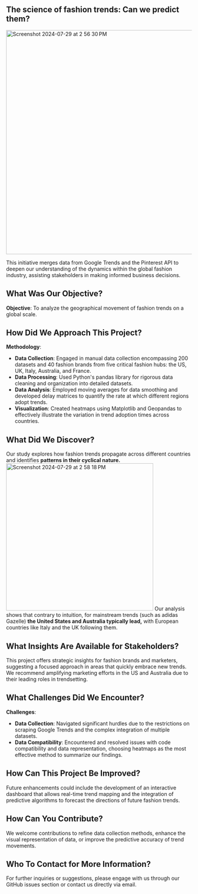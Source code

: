 ## The science of fashion trends: Can we predict them?

<img width="607" alt="Screenshot 2024-07-29 at 2 56 30 PM" src="https://github.com/user-attachments/assets/a1842ce3-66e4-4331-9eb7-05ee162853ca">


This initiative merges data from Google Trends and the Pinterest API to deepen our understanding of the dynamics within the global fashion industry, assisting stakeholders in making informed business decisions.

## What Was Our Objective?

**Objective**: To analyze the geographical movement of fashion trends on a global scale.

## How Did We Approach This Project?

**Methodology**:
- **Data Collection**: Engaged in manual data collection encompassing 200 datasets and 40 fashion brands from five critical fashion hubs: the US, UK, Italy, Australia, and France.
- **Data Processing**: Used Python's pandas library for rigorous data cleaning and organization into detailed datasets.
- **Data Analysis**: Employed moving averages for data smoothing and developed delay matrices to quantify the rate at which different regions adopt trends.
- **Visualization**: Created heatmaps using Matplotlib and Geopandas to effectively illustrate the variation in trend adoption times across countries.

## What Did We Discover?

Our study explores how fashion trends propagate across different countries and identifies **patterns in their cyclical nature.** 
<img width="399" alt="Screenshot 2024-07-29 at 2 58 18 PM" src="https://github.com/user-attachments/assets/be48ddf5-bf99-4247-a862-a96ca9fa3abe">
Our analysis shows that contrary to intuition, for mainstream trends (such as adidas Gazelle) **the United States and Australia typically lead,** with European countries like Italy and the UK following them. 


## What Insights Are Available for Stakeholders?

This project offers strategic insights for fashion brands and marketers, suggesting a focused approach in areas that quickly embrace new trends. We recommend amplifying marketing efforts in the US and Australia due to their leading roles in trendsetting.

## What Challenges Did We Encounter?

**Challenges**:
- **Data Collection**: Navigated significant hurdles due to the restrictions on scraping Google Trends and the complex integration of multiple datasets.
- **Data Compatibility**: Encountered and resolved issues with code compatibility and data representation, choosing heatmaps as the most effective method to summarize our findings.

## How Can This Project Be Improved?

Future enhancements could include the development of an interactive dashboard that allows real-time trend mapping and the integration of predictive algorithms to forecast the directions of future fashion trends.

## How Can You Contribute?

We welcome contributions to refine data collection methods, enhance the visual representation of data, or improve the predictive accuracy of trend movements.

## Who To Contact for More Information?

For further inquiries or suggestions, please engage with us through our GitHub issues section or contact us directly via email.
